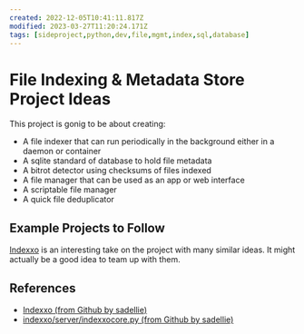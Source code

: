 ```yaml
---
created: 2022-12-05T10:41:11.817Z
modified: 2023-03-27T11:20:24.171Z
tags: [sideproject,python,dev,file,mgmt,index,sql,database]
---
```

# File Indexing & Metadata Store Project Ideas

This project is gonig to be about creating:

* A file indexer that can run periodically in the background either
in a daemon or container
* A sqlite standard of database to hold file metadata
* A bitrot detector using checksums of files indexed
* A file manager that can be used as an app or web interface
* A scriptable file manager
* A quick file deduplicator

## Example Projects to Follow

[Indexxo][indexxo-gh] is an interesting take on the project with many similar ideas.
It might actually be a good idea to team up with them.

## References

* [Indexxo (from Github by sadellie)][indexxo-gh]
* [indexxo/server/indexxocore.py (from Github by sadellie)][indexxocore.py]

<!-- Hidden References -->

[indexxo-gh]: https://github.com/sadellie/indexxo "indexxo (from Github by sadellie)"
[indexxocore.py]: https://github.com/sadellie/indexxo/blob/master/server/indexxocore.py "indexxo/server/indexxocore.py (from Github by sadellie)"

